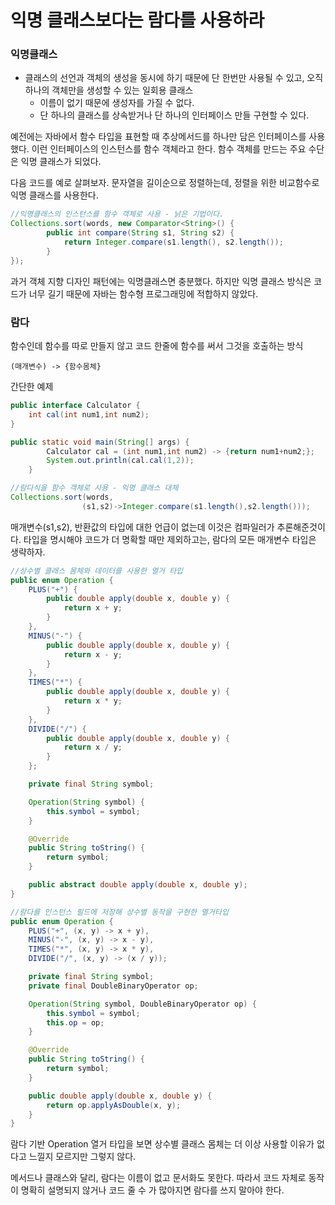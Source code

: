 # 익명 클래스보다는 람다를 사용하라

### 익명클래스

- 클래스의 선언과 객체의 생성을 동시에 하기 때문에 단 한번만 사용될 수 있고, 오직 하나의 객체만을 생성할 수 있는 일회용 클래스
  - 이름이 없기 때문에 생성자를 가질 수 없다.
  - 단 하나의 클래스를 상속받거나 단 하나의 인터페이스 만들 구현할 수 있다.

예전에는 자바에서 함수 타입을 표현할 때 추상메서드를 하나만 담은 인터페이스를 사용했다. 이런 인터페이스의 인스턴스를 함수 객체라고 한다. 함수 객체를 만드는 주요 수단은 익명 클래스가 되었다.

다음 코드를 예로 살펴보자. 문자열을 길이순으로 정렬하는데, 정렬을 위한 비교함수로 익명 클래스를 사용한다.

```java
//익명클래스의 인스턴스를 함수 객체로 사용 - 낡은 기법이다.
Collections.sort(words, new Comparator<String>() {
        public int compare(String s1, String s2) {
            return Integer.compare(s1.length(), s2.length());
        }
});
```

과거 객체 지향 디자인 패턴에는 익명클래스면 충분했다. 하지만 익명 클래스 방식은 코드가 너무 길기 때문에 자바는 함수형 프로그래밍에 적합하지 않았다.



### 람다

함수인데 함수를 따로 만들지 않고 코드 한줄에 함수를 써서 그것을 호출하는 방식

```
(매개변수) -> {함수몸체}
```

간단한 예제

```java
public interface Calculator {
    int cal(int num1,int num2);
}
```

```java
public static void main(String[] args) {
        Calculator cal = (int num1,int num2) -> {return num1+num2;};
        System.out.println(cal.cal(1,2));
    }
```



```java
//람다식을 함수 객체로 사용 - 익명 클래스 대체
Collections.sort(words,
                (s1,s2)->Integer.compare(s1.length(),s2.length()));
```

매개변수(s1,s2), 반환값의 타입에 대한 언급이 없는데 이것은 컴파일러가 추론해준것이다. 타입을 명시해야 코드가 더 명확할 때만 제외하고는, 람다의 모든 매개변수 타입은 생략하자.



```java
//상수별 클래스 몸체와 데이터를 사용한 열거 타입
public enum Operation {
    PLUS("+") {
        public double apply(double x, double y) {
            return x + y;
        }
    },
    MINUS("-") {
        public double apply(double x, double y) {
            return x - y;
        }
    },
    TIMES("*") {
        public double apply(double x, double y) {
            return x * y;
        }
    },
    DIVIDE("/") {
        public double apply(double x, double y) {
            return x / y;
        }
    };

    private final String symbol;

    Operation(String symbol) {
        this.symbol = symbol;
    }

    @Override
    public String toString() {
        return symbol;
    }

    public abstract double apply(double x, double y);
}
```

```java
//람다를 인스턴스 필드에 저장해 상수별 동작을 구현한 열거타입
public enum Operation {
    PLUS("+", (x, y) -> x + y),
    MINUS("-", (x, y) -> x - y),
    TIMES("*", (x, y) -> x * y),
    DIVIDE("/", (x, y) -> (x / y));

    private final String symbol;
    private final DoubleBinaryOperator op;

    Operation(String symbol, DoubleBinaryOperator op) {
        this.symbol = symbol;
        this.op = op;
    }

    @Override
    public String toString() {
        return symbol;
    }

    public double apply(double x, double y) {
        return op.applyAsDouble(x, y);
    }
}
```

람다 기반 Operation 열거 타입을 보면 상수별 클래스 몸체는 더 이상 사용할 이유가 없다고 느낄지 모르지만 그렇지 않다.

메서드나 클래스와 달리, 람다는 이름이 없고 문서화도 못한다. 따라서 코드 자체로 동작이 명확히 설명되지 않거나 코드 줄 수 가 많아지면 람다를 쓰지 말아야 한다.












